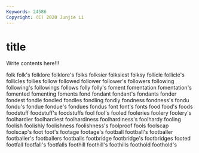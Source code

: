 ```yaml
---
Keywords: 24586
Copyright: (C) 2020 Junjie Li
---
```


# title

Write contents here!!!

folk 
folk's 
folklore 
folklore's 
folks 
folksier 
folksiest 
folksy 
follicle
follicle's 
follicles 
follies 
follow 
followed 
follower 
follower's 
followers 
following 
following's
followings 
follows 
folly 
folly's 
foment 
fomentation 
fomentation's 
fomented 
fomenting 
foments
fond 
fondant 
fondant's 
fondants 
fonder 
fondest 
fondle 
fondled 
fondles 
fondling
fondly 
fondness 
fondness's 
fondu 
fondu's 
fondue 
fondue's 
fondues 
fondus 
font
font's 
fonts 
food 
food's 
foods 
foodstuff 
foodstuff's 
foodstuffs 
fool 
fool's
fooled 
fooleries 
foolery 
foolery's 
foolhardier 
foolhardiest 
foolhardiness 
foolhardiness's 
foolhardy 
fooling
foolish 
foolishly 
foolishness 
foolishness's 
foolproof 
fools 
foolscap 
foolscap's 
foot 
foot's
footage 
footage's 
football 
football's 
footballer 
footballer's 
footballers 
footballs 
footbridge 
footbridge's
footbridges 
footed 
footfall 
footfall's 
footfalls 
foothill 
foothill's 
foothills 
foothold 
foothold's
